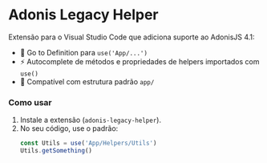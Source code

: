 # Adonis Legacy Helper

Extensão para o Visual Studio Code que adiciona suporte ao AdonisJS 4.1:

- 🧭 Go to Definition para `use('App/...')`
- ⚡ Autocomplete de métodos e propriedades de helpers importados com `use()`
- 📁 Compatível com estrutura padrão `app/`

### Como usar
1. Instale a extensão (`adonis-legacy-helper`).
2. No seu código, use o padrão:
   ```js
   const Utils = use('App/Helpers/Utils')
   Utils.getSomething()
